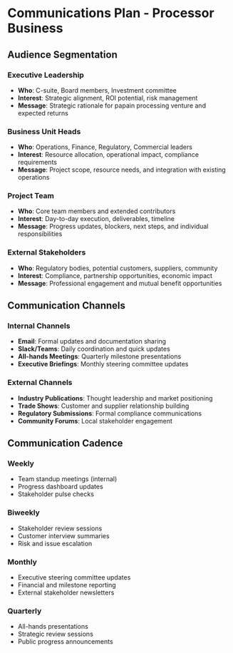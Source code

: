 # Communications Plan - Processor Business

## Audience Segmentation

### Executive Leadership
- **Who**: C-suite, Board members, Investment committee
- **Interest**: Strategic alignment, ROI potential, risk management
- **Message**: Strategic rationale for papain processing venture and expected returns

### Business Unit Heads
- **Who**: Operations, Finance, Regulatory, Commercial leaders
- **Interest**: Resource allocation, operational impact, compliance requirements
- **Message**: Project scope, resource needs, and integration with existing operations

### Project Team
- **Who**: Core team members and extended contributors
- **Interest**: Day-to-day execution, deliverables, timeline
- **Message**: Progress updates, blockers, next steps, and individual responsibilities

### External Stakeholders
- **Who**: Regulatory bodies, potential customers, suppliers, community
- **Interest**: Compliance, partnership opportunities, economic impact
- **Message**: Professional engagement and mutual benefit opportunities

## Communication Channels

### Internal Channels
- **Email**: Formal updates and documentation sharing
- **Slack/Teams**: Daily coordination and quick updates
- **All-hands Meetings**: Quarterly milestone presentations
- **Executive Briefings**: Monthly steering committee updates

### External Channels
- **Industry Publications**: Thought leadership and market positioning
- **Trade Shows**: Customer and supplier relationship building
- **Regulatory Submissions**: Formal compliance communications
- **Community Forums**: Local stakeholder engagement

## Communication Cadence

### Weekly
- Team standup meetings (internal)
- Progress dashboard updates
- Stakeholder pulse checks

### Biweekly
- Stakeholder review sessions
- Customer interview summaries
- Risk and issue escalation

### Monthly
- Executive steering committee updates
- Financial and milestone reporting
- External stakeholder newsletters

### Quarterly
- All-hands presentations
- Strategic review sessions
- Public progress announcements
